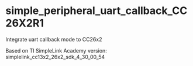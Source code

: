 # simple_peripheral_uart_callback_CC26X2R1
Integrate uart callback mode to CC26x2

Based on TI SimpleLink Academy version: simplelink_cc13x2_26x2_sdk_4_30_00_54
